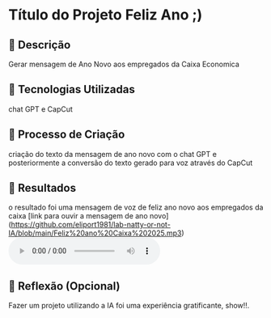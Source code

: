 # Título do Projeto Feliz Ano  ;)

## 📒 Descrição
Gerar mensagem de Ano Novo aos empregados da Caixa Economica

## 🤖 Tecnologias Utilizadas
chat GPT e CapCut 

## 🧐 Processo de Criação
criação do texto da mensagem de ano novo com o chat GPT e posteriormente a conversão do texto gerado para voz através do CapCut

## 🚀 Resultados
o resultado foi uma mensagem de voz de feliz ano novo aos empregados da caixa
[link para ouvir a mensagem de ano novo] (https://github.com/eliport1981/lab-natty-or-not-IA/blob/main/Feliz%20ano%20Caixa%202025.mp3)
<audio controls>
    <source src="feliz_ano_caixa_2025.mp3" type="audio/mp3">
</audio>

## 💭 Reflexão (Opcional)
Fazer um projeto utilizando a IA foi uma experiência gratificante, show!!.
